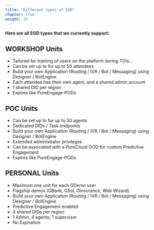 ```yaml
---
title: "Different types of EOD"
chapter: true
weight: 10
---
```


**Here are all EOD types that we currently support:**

## WORKSHOP Units

- Tailored for training of users on the platform during TOIs...
- Can be set up to for up to 50 attendees
- Build your own Application (Routing / IVR / Bot / Messaging) using Designer / BotEngine
- Each attendee has their own agent, and a shared admin account
- 1 shared DID per region
- Expires like PureEngage-PODs

## POC Units

- Can be set up to for up to 50 agents
- Dedicated DIDs / Task endpoints
- Build your own Application (Routing / IVR / Bot / Messaging) using Designer / BotEngine
- Extended administrator privileges
- Can be associated with a PureCloud OOD for custom Predictive Engagement
- Expires like PureEngage-PODs

## PERSONAL Units

- Maximum one unit for each GDemo user
- Flagship demos (GBank, GSol, GInsurance, Web Wizard)
- Build your own Application (Routing / IVR / Bot / Messaging) using Designer / BotEngine
- Predictive Engagement enabled
- 4 shared DIDs per region
- 1 Admin, 4 agents, 1 supervisor
- No Expiration


